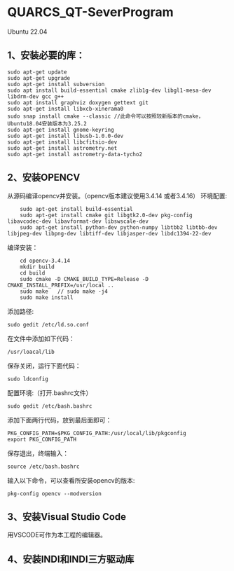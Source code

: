QUARCS_QT-SeverProgram
=====================

Ubuntu 22.04

1、安装必要的库：
-

	sudo apt-get update
	sudo apt-get upgrade
	sudo apt-get install subversion
	sudo apt install build-essential cmake zlib1g-dev libgl1-mesa-dev libdrm-dev gcc g++ 
	sudo apt install graphviz doxygen gettext git 
	sudo apt-get install libxcb-xinerama0
	sudo snap install cmake --classic //此命令可以按照较新版本的cmake，Ubuntu18.04安装版本为3.25.2
	sudo apt-get install gnome-keyring
	sudo apt-get install libusb-1.0.0-dev
	sudo apt-get install libcfitsio-dev
	sudo apt-get install astrometry.net
	sudo apt-get install astrometry-data-tycho2

2、安装OPENCV
-
从源码编译opencv并安装。（opencv版本建议使用3.4.14 或者3.4.16）
环境配置:

		sudo apt-get install build-essential 
		sudo apt-get install cmake git libgtk2.0-dev pkg-config libavcodec-dev libavformat-dev libswscale-dev
		sudo apt-get install python-dev python-numpy libtbb2 libtbb-dev libjpeg-dev libpng-dev libtiff-dev libjasper-dev libdc1394-22-dev
	
 编译安装：
  
		cd opencv-3.4.14
		mkdir build
		cd build
		sudo cmake -D CMAKE_BUILD_TYPE=Release -D CMAKE_INSTALL_PREFIX=/usr/local ..
		sudo make	// sudo make -j4 
		sudo make install
		
添加路径:
  
  	sudo gedit /etc/ld.so.conf
  
在文件中添加如下代码：

  	/usr/loacal/lib
		
保存关闭，运行下面代码：

	sudo ldconfig

配置环境:（打开.bashrc文件）
 
 	sudo gedit /etc/bash.bashrc 
   
添加下面两行代码，放到最后面即可：

	PKG_CONFIG_PATH=$PKG_CONFIG_PATH:/usr/local/lib/pkgconfig
	export PKG_CONFIG_PATH
 
保存退出，终端输入：

	source /etc/bash.bashrc

输入以下命令，可以查看所安装opencv的版本:

	pkg-config opencv --modversion
		
3、安装Visual Studio Code
-
用VSCODE可作为本工程的编辑器。

4、安装INDI和INDI三方驱动库
-
	
	




		



